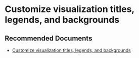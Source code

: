   <properties
	pageTitle="customize visualization title, background, and legend"
	description="customize visualization title, background, and legend"
	service="microsoft.PowerBIDedicated"
	resource="capacities"
	authors="pjfreitas"
	ms.author="pfreitas"	
	displayOrder="840"
	selfHelpType="generic"
	supportTopicIds="32628087"
	productPesIds="16334"
	cloudEnvironments="public, MoonCake, fairfax" 
	articleId="43d747f8-5f28-d214-c611-8a62effa4bb4"
/>

# Customize visualization titles, legends, and backgrounds

## **Recommended Documents**

* [Customize visualization titles, legends, and backgrounds](https://docs.microsoft.com/power-bi/visuals/power-bi-visualization-customize-title-background-and-legend)
